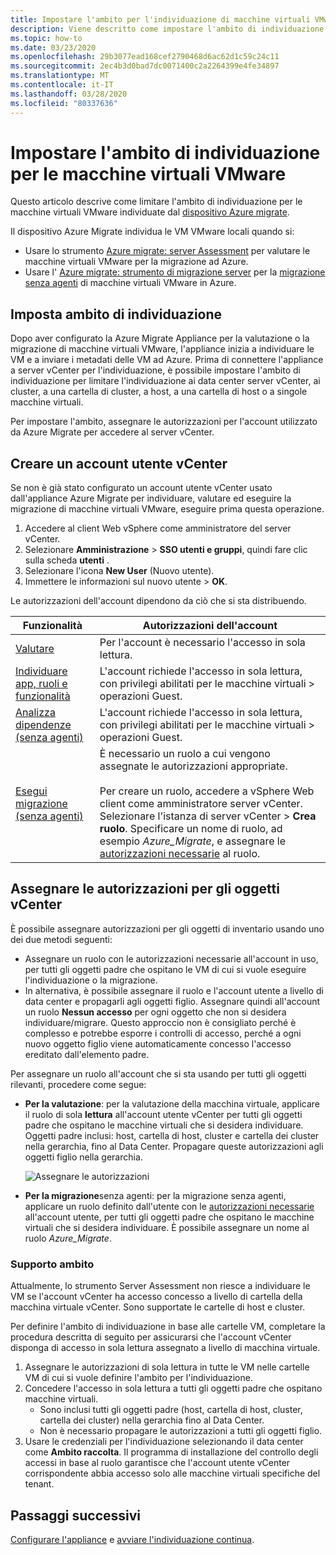 ```yaml
---
title: Impostare l'ambito per l'individuazione di macchine virtuali VMware con Azure Migrate
description: Viene descritto come impostare l'ambito di individuazione per la valutazione e la migrazione di macchine virtuali VMware con Azure Migrate.
ms.topic: how-to
ms.date: 03/23/2020
ms.openlocfilehash: 29b3077ead168cef2790468d6ac62d1c59c24c11
ms.sourcegitcommit: 2ec4b3d0bad7dc0071400c2a2264399e4fe34897
ms.translationtype: MT
ms.contentlocale: it-IT
ms.lasthandoff: 03/28/2020
ms.locfileid: "80337636"
---
```

# <a name="set-discovery-scope-for-vmware-vms"></a>Impostare l'ambito di individuazione per le macchine virtuali VMware

Questo articolo descrive come limitare l'ambito di individuazione per le macchine virtuali VMware individuate dal [dispositivo Azure migrate](migrate-appliance-architecture.md).

Il dispositivo Azure Migrate individua le VM VMware locali quando si: 

- Usare lo strumento [Azure migrate: server Assessment](migrate-services-overview.md#azure-migrate-server-assessment-tool) per valutare le macchine virtuali VMware per la migrazione ad Azure.
- Usare l' [Azure migrate: strumento di migrazione server](migrate-services-overview.md#azure-migrate-server-migration-tool) per la [migrazione senza agenti](server-migrate-overview.md) di macchine virtuali VMware in Azure.

## <a name="set-discovery-scope"></a>Imposta ambito di individuazione


Dopo aver configurato la Azure Migrate Appliance per la valutazione o la migrazione di macchine virtuali VMware, l'appliance inizia a individuare le VM e a inviare i metadati delle VM ad Azure. Prima di connettere l'appliance a server vCenter per l'individuazione, è possibile impostare l'ambito di individuazione per limitare l'individuazione ai data center server vCenter, ai cluster, a una cartella di cluster, a host, a una cartella di host o a singole macchine virtuali.

Per impostare l'ambito, assegnare le autorizzazioni per l'account utilizzato da Azure Migrate per accedere al server vCenter.

## <a name="create-a-vcenter-user-account"></a>Creare un account utente vCenter

Se non è già stato configurato un account utente vCenter usato dall'appliance Azure Migrate per individuare, valutare ed eseguire la migrazione di macchine virtuali VMware, eseguire prima questa operazione.

1.    Accedere al client Web vSphere come amministratore del server vCenter.
2.    Selezionare **Amministrazione** > **SSO utenti e gruppi**, quindi fare clic sulla scheda **utenti** .
3.    Selezionare l'icona **New User** (Nuovo utente).
4.    Immettere le informazioni sul nuovo utente > **OK**.

Le autorizzazioni dell'account dipendono da ciò che si sta distribuendo.

**Funzionalità** | **Autorizzazioni dell'account**
--- | ---
[Valutare](tutorial-assess-vmware.md)| Per l'account è necessario l'accesso in sola lettura.
[Individuare app, ruoli e funzionalità](how-to-discover-applications.md) | L'account richiede l'accesso in sola lettura, con privilegi abilitati per le macchine virtuali > operazioni Guest.
[Analizza dipendenze (senza agenti)](how-to-create-group-machine-dependencies-agentless.md) | L'account richiede l'accesso in sola lettura, con privilegi abilitati per le macchine virtuali > operazioni Guest.
[Esegui migrazione (senza agenti)](tutorial-migrate-vmware.md) | È necessario un ruolo a cui vengono assegnate le autorizzazioni appropriate.<br/><br/> Per creare un ruolo, accedere a vSphere Web client come amministratore server vCenter. Selezionare l'istanza di server vCenter > **Crea ruolo**. Specificare un nome di ruolo, ad esempio <em>Azure_Migrate</em>, e assegnare le [autorizzazioni necessarie](migrate-support-matrix-vmware-migration.md#agentless-vmware-servers) al ruolo.


## <a name="assign-permissions-on-vcenter-objects"></a>Assegnare le autorizzazioni per gli oggetti vCenter

È possibile assegnare autorizzazioni per gli oggetti di inventario usando uno dei due metodi seguenti:

- Assegnare un ruolo con le autorizzazioni necessarie all'account in uso, per tutti gli oggetti padre che ospitano le VM di cui si vuole eseguire l'individuazione o la migrazione.
- In alternativa, è possibile assegnare il ruolo e l'account utente a livello di data center e propagarli agli oggetti figlio. Assegnare quindi all'account un ruolo **Nessun accesso** per ogni oggetto che non si desidera individuare/migrare. Questo approccio non è consigliato perché è complesso e potrebbe esporre i controlli di accesso, perché a ogni nuovo oggetto figlio viene automaticamente concesso l'accesso ereditato dall'elemento padre.

Per assegnare un ruolo all'account che si sta usando per tutti gli oggetti rilevanti, procedere come segue:

- **Per la valutazione**: per la valutazione della macchina virtuale, applicare il ruolo di sola **lettura** all'account utente vCenter per tutti gli oggetti padre che ospitano le macchine virtuali che si desidera individuare. Oggetti padre inclusi: host, cartella di host, cluster e cartella dei cluster nella gerarchia, fino al Data Center. Propagare queste autorizzazioni agli oggetti figlio nella gerarchia.

    ![Assegnare le autorizzazioni](./media/tutorial-assess-vmware/assign-perms.png)

- **Per la migrazione**senza agenti: per la migrazione senza agenti, applicare un ruolo definito dall'utente con le [autorizzazioni necessarie](migrate-support-matrix-vmware-migration.md#agentless-vmware-servers) all'account utente, per tutti gli oggetti padre che ospitano le macchine virtuali che si desidera individuare. È possibile assegnare un nome al ruolo <em>Azure_Migrate</em>.

### <a name="scope-support"></a>Supporto ambito

Attualmente, lo strumento Server Assessment non riesce a individuare le VM se l'account vCenter ha accesso concesso a livello di cartella della macchina virtuale vCenter. Sono supportate le cartelle di host e cluster.

Per definire l'ambito di individuazione in base alle cartelle VM, completare la procedura descritta di seguito per assicurarsi che l'account vCenter disponga di accesso in sola lettura assegnato a livello di macchina virtuale.

1. Assegnare le autorizzazioni di sola lettura in tutte le VM nelle cartelle VM di cui si vuole definire l'ambito per l'individuazione.
2. Concedere l'accesso in sola lettura a tutti gli oggetti padre che ospitano macchine virtuali.
    - Sono inclusi tutti gli oggetti padre (host, cartella di host, cluster, cartella dei cluster) nella gerarchia fino al Data Center.
    - Non è necessario propagare le autorizzazioni a tutti gli oggetti figlio.
3. Usare le credenziali per l'individuazione selezionando il data center come **Ambito raccolta**. Il programma di installazione del controllo degli accessi in base al ruolo garantisce che l'account utente vCenter corrispondente abbia accesso solo alle macchine virtuali specifiche del tenant.


## <a name="next-steps"></a>Passaggi successivi

[Configurare l'appliance](how-to-set-up-appliance-vmware.md) e [avviare l'individuazione continua](how-to-set-up-appliance-vmware.md#start-continuous-discovery-by-providing-vcenter-server-and-vm-credential).
